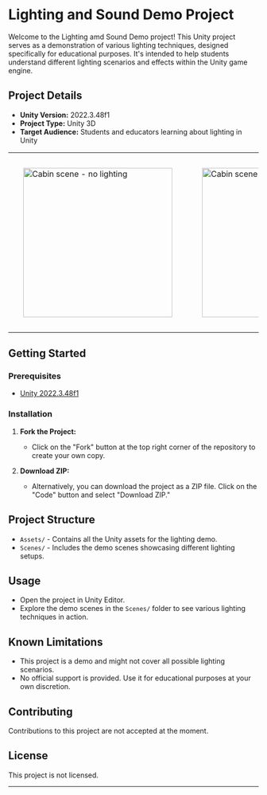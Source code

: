 # Lighting and Sound Demo Project

Welcome to the Lighting amd Sound Demo project! This Unity project serves as a demonstration of various lighting techniques, designed specifically for educational purposes. It's intended to help students understand different lighting scenarios and effects within the Unity game engine.

## Project Details

- **Unity Version:** 2022.3.48f1
- **Project Type:** Unity 3D
- **Target Audience:** Students and educators learning about lighting in Unity

<table align="center">
    <tr>
        <td style="padding: 10px;">
            <img src="https://github.com/Swansea-University-MSc-VR/LightingAndSound/blob/master/Assets/SceneNoLighting.png" alt="Cabin scene - no lighting" width="300" style="margin: 20px;" />
        </td>
        <td style="padding: 10px;">
            <img src="https://github.com/Swansea-University-MSc-VR/LightingAndSound/blob/master/Assets/SceneWithLighting.png" alt="Cabin scene - with lighting" width="300" style="margin: 20px;" />
        </td>
    </tr>
</table>

## Getting Started

### Prerequisites

- [Unity 2022.3.48f1](https://unity.com/)

### Installation

1. **Fork the Project:**
   - Click on the "Fork" button at the top right corner of the repository to create your own copy.

2. **Download ZIP:**
   - Alternatively, you can download the project as a ZIP file. Click on the "Code" button and select "Download ZIP."

## Project Structure

- `Assets/` - Contains all the Unity assets for the lighting demo.
- `Scenes/` - Includes the demo scenes showcasing different lighting setups.

## Usage

- Open the project in Unity Editor.
- Explore the demo scenes in the `Scenes/` folder to see various lighting techniques in action.

## Known Limitations

- This project is a demo and might not cover all possible lighting scenarios.
- No official support is provided. Use it for educational purposes at your own discretion.

## Contributing

Contributions to this project are not accepted at the moment.

## License

This project is not licensed.

---

